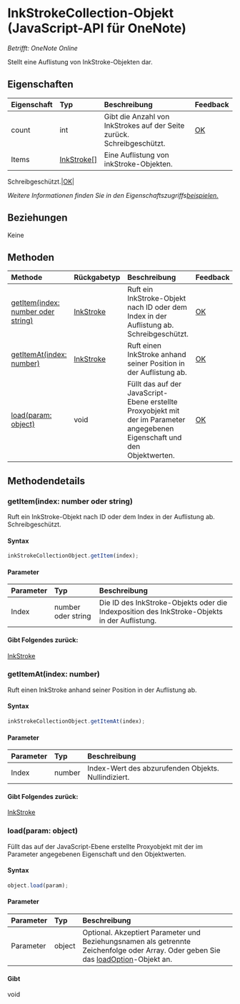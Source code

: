 # InkStrokeCollection-Objekt (JavaScript-API für OneNote)

_Betrifft: OneNote Online_   


Stellt eine Auflistung von InkStroke-Objekten dar.


## Eigenschaften

| Eigenschaft     | Typ   |Beschreibung|Feedback|
|:---------------|:--------|:----------|:-------|
|count|int|Gibt die Anzahl von InkStrokes auf der Seite zurück. Schreibgeschützt.|[OK](https://github.com/OfficeDev/office-js-docs/issues/new?title=OneNote-inkStrokeCollection-count)|
|Items|[InkStroke[]](inkstroke.md)|Eine Auflistung von inkStroke-Objekten.
 Schreibgeschützt.|[OK](https://github.com/OfficeDev/office-js-docs/issues/new?title=OneNote-inkStrokeCollection-items)|

_Weitere Informationen finden Sie in den Eigenschaftszugriffs[beispielen.](#beispielen.)_

## Beziehungen
Keine


## Methoden

| Methode           | Rückgabetyp    |Beschreibung| Feedback|
|:---------------|:--------|:----------|:-------|
|[getItem(index: number oder string)](#getitemindex-number-oder-string)|[InkStroke](inkstroke.md)|Ruft ein InkStroke-Objekt nach ID oder dem Index in der Auflistung ab. Schreibgeschützt.|[OK](https://github.com/OfficeDev/office-js-docs/issues/new?title=OneNote-inkStrokeCollection-getItem)|
|[getItemAt(index: number)](#getitematindex-number)|[InkStroke](inkstroke.md)|Ruft einen InkStroke anhand seiner Position in der Auflistung ab.|[OK](https://github.com/OfficeDev/office-js-docs/issues/new?title=OneNote-inkStrokeCollection-getItemAt)|
|[load(param: object)](#loadparam-object)|void|Füllt das auf der JavaScript-Ebene erstellte Proxyobjekt mit der im Parameter angegebenen Eigenschaft und den Objektwerten.|[OK](https://github.com/OfficeDev/office-js-docs/issues/new?title=OneNote-inkStrokeCollection-load)|

## Methodendetails


### getItem(index: number oder string)
Ruft ein InkStroke-Objekt nach ID oder dem Index in der Auflistung ab. Schreibgeschützt.

#### Syntax
```js
inkStrokeCollectionObject.getItem(index);
```

#### Parameter
| Parameter    | Typ   |Beschreibung|
|:---------------|:--------|:----------|
|Index|number oder string|Die ID des InkStroke-Objekts oder die Indexposition des InkStroke-Objekts in der Auflistung.|

#### Gibt Folgendes zurück:
[InkStroke](inkstroke.md)

### getItemAt(index: number)
Ruft einen InkStroke anhand seiner Position in der Auflistung ab.

#### Syntax
```js
inkStrokeCollectionObject.getItemAt(index);
```

#### Parameter
| Parameter    | Typ   |Beschreibung|
|:---------------|:--------|:----------|
|Index|number|Index-Wert des abzurufenden Objekts. Nullindiziert.|

#### Gibt Folgendes zurück:
[InkStroke](inkstroke.md)

### load(param: object)
Füllt das auf der JavaScript-Ebene erstellte Proxyobjekt mit der im Parameter angegebenen Eigenschaft und den Objektwerten.

#### Syntax
```js
object.load(param);
```

#### Parameter
| Parameter    | Typ   |Beschreibung|
|:---------------|:--------|:----------|
|Parameter|object|Optional. Akzeptiert Parameter und Beziehungsnamen als getrennte Zeichenfolge oder Array. Oder geben Sie das [loadOption](loadoption.md)-Objekt an.|

#### Gibt 
void
